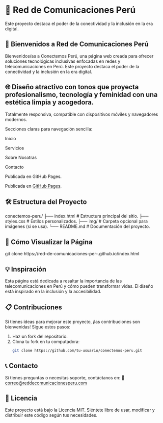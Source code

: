 # 🌸 Red de Comunicaciones Perú
Este proyecto destaca el poder de la conectividad y la inclusión en la era digital.

## 🎯 **Bienvenidos a Red de Comunicaciones Perú**

Bienvenidos/as a Conectemos Perú, una página web creada para ofrecer soluciones tecnológicas inclusivas enfocadas en redes y telecomunicaciones en Perú. Este proyecto destaca el poder de la conectividad y la inclusión en la era digital.

## 🌐 **Diseño atractivo con tonos que proyecta profesionalismo, tecnología y feminidad con una estética limpia y acogedora.**

Totalmente responsiva, compatible con dispositivos móviles y navegadores modernos.

Secciones claras para navegación sencilla:

Inicio

Servicios

Sobre Nosotras

Contacto

Publicada en GitHub Pages.


Publicada en [GitHub Pages](https://tu-usuario.github.io/conectemos-peru/).

## 🛠️ **Estructura del Proyecto**

conectemos-peru/
├── index.html      # Estructura principal del sitio.
├── styles.css      # Estilos personalizados.
├── img/            # Carpeta opcional para imágenes (si se usa).
└── README.md       # Documentación del proyecto.

## 🚀 **Cómo Visualizar la Página**

git clone https://red-de-comunicaciones-per-.github.io/index.html


## 💡 **Inspiración**

Esta página está dedicada a resaltar la importancia de las telecomunicaciones en Perú y cómo pueden transformar vidas. El diseño está inspirado en la inclusión y la accesibilidad.


## 📋 **Contribuciones**

Si tienes ideas para mejorar este proyecto, ¡las contribuciones son bienvenidas! Sigue estos pasos:

1. Haz un fork del repositorio.
2. Clona tu fork en tu computadora:
   ```bash
   git clone https://github.com/tu-usuario/conectemos-peru.git


 ## 📞 **Contacto**

Si tienes preguntas o necesitas soporte, contáctanos en:
📧 correo@reddecomunicacionesperu.com


 ## 📜 **Licencia**

 Este proyecto está bajo la Licencia MIT. Siéntete libre de usar, modificar y distribuir este código según tus necesidades.